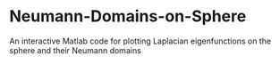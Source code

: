 # Neumann-Domains-on-Sphere
An interactive Matlab code for plotting Laplacian eigenfunctions on the sphere and their Neumann domains

